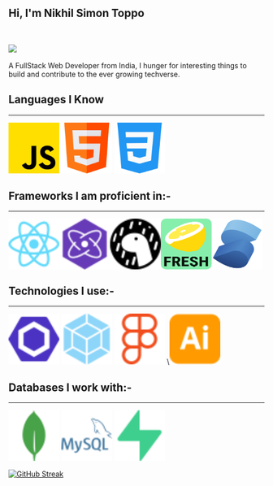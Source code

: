## Hi, I'm Nikhil Simon Toppo

<br/>

[<img src="https://img.shields.io/badge/Portfolio-purple?style=for-the-badge&logo=deno" >](www.google.com)

A FullStack Web Developer from India, I hunger for interesting things to build and contribute to the ever growing techverse.

## Languages I Know

<hr>

<img style="width:100px" src="./js.png">
<img style="width:100px" src="./html.png">
<img style="width:100px" src="./css_3.png">

## Frameworks I am proficient in:-

<hr>

<span style="display:flex">
<img style="width:100px;height:100px" src="./react.svg">
<img style="width:100px;height:100px" src="./preact.svg">
<img style="width:100px;height:100px" src="./deno.svg">
<img style="width:100px;height:100px;border-radius:10px" src="./fresh.png">
<img style="width:100px;" src="./solidjs.svg">
</span>
 
## Technologies I use:-

<hr>

<img style="width:100px" src="./eslint.svg">
<img style="width:100px" src="./webpack.svg" >
<img style="width:100px" src="./figma.svg" >
\<img style="width:100px" src="./illustrator.svg" >

## Databases I work with:-

<hr>

<img style="width:100px" src="./mongodb.svg">
<img style="width:100px" src="./mysql.svg">
<img style="width:100px" src="./supabase.svg">

[![GitHub Streak](https://streak-stats.demolab.com?user=Kirito-Excalibur&theme=dark&hide_border=true)](https://git.io/streak-stats)

<!---
Kirito-Excalibur/Kirito-Excalibur is a ✨ special ✨ repository because its `README.md` (this file) appears on your GitHub profile.
You can click the Preview link to take a look at your changes.
--->
